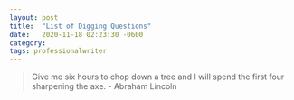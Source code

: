 ```yaml
---
layout: post
title:  "List of Digging Questions"
date:   2020-11-18 02:23:30 -0600
category: 
tags: professionalwriter
---
```

> Give me six hours to chop down a tree and I will spend the first four sharpening the axe. - Abraham Lincoln